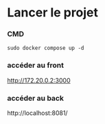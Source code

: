 
# Lancer le projet

### CMD

```shell
sudo docker compose up -d
```

### accéder au front 

http://172.20.0.2:3000

### accéder au back

http://localhost:8081/

